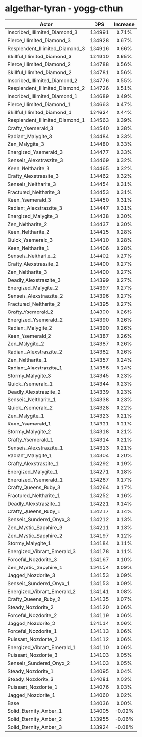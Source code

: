 # algethar-tyran - yogg-cthun
| Actor | DPS | Increase |
|---|:---:|:---:|
|Inscribed_Illimited_Diamond_3|134991|0.71%|
|Fierce_Illimited_Diamond_3|134928|0.67%|
|Resplendent_Illimited_Diamond_3|134916|0.66%|
|Skillful_Illimited_Diamond_3|134910|0.65%|
|Fierce_Illimited_Diamond_2|134788|0.56%|
|Skillful_Illimited_Diamond_2|134781|0.56%|
|Inscribed_Illimited_Diamond_2|134776|0.55%|
|Resplendent_Illimited_Diamond_2|134726|0.51%|
|Inscribed_Illimited_Diamond_1|134689|0.49%|
|Fierce_Illimited_Diamond_1|134663|0.47%|
|Skillful_Illimited_Diamond_1|134624|0.44%|
|Resplendent_Illimited_Diamond_1|134563|0.39%|
|Crafty_Ysemerald_3|134540|0.38%|
|Radiant_Malygite_3|134484|0.33%|
|Zen_Malygite_3|134480|0.33%|
|Energized_Ysemerald_3|134477|0.33%|
|Senseis_Alexstraszite_3|134469|0.32%|
|Keen_Neltharite_3|134465|0.32%|
|Crafty_Alexstraszite_3|134462|0.32%|
|Senseis_Neltharite_3|134454|0.31%|
|Fractured_Neltharite_3|134453|0.31%|
|Keen_Ysemerald_3|134450|0.31%|
|Radiant_Alexstraszite_3|134447|0.31%|
|Energized_Malygite_3|134438|0.30%|
|Zen_Neltharite_2|134437|0.30%|
|Keen_Neltharite_2|134415|0.28%|
|Quick_Ysemerald_3|134410|0.28%|
|Keen_Neltharite_1|134406|0.28%|
|Senseis_Neltharite_2|134402|0.27%|
|Crafty_Alexstraszite_2|134400|0.27%|
|Zen_Neltharite_3|134400|0.27%|
|Deadly_Alexstraszite_3|134399|0.27%|
|Energized_Malygite_2|134397|0.27%|
|Senseis_Alexstraszite_2|134396|0.27%|
|Fractured_Neltharite_2|134395|0.27%|
|Crafty_Ysemerald_2|134390|0.26%|
|Energized_Ysemerald_2|134390|0.26%|
|Radiant_Malygite_2|134390|0.26%|
|Keen_Ysemerald_2|134387|0.26%|
|Zen_Malygite_2|134387|0.26%|
|Radiant_Alexstraszite_2|134382|0.26%|
|Zen_Neltharite_1|134357|0.24%|
|Radiant_Alexstraszite_1|134356|0.24%|
|Stormy_Malygite_3|134345|0.23%|
|Quick_Ysemerald_1|134344|0.23%|
|Deadly_Alexstraszite_2|134339|0.23%|
|Senseis_Neltharite_1|134338|0.23%|
|Quick_Ysemerald_2|134328|0.22%|
|Zen_Malygite_1|134323|0.21%|
|Keen_Ysemerald_1|134321|0.21%|
|Stormy_Malygite_2|134318|0.21%|
|Crafty_Ysemerald_1|134314|0.21%|
|Senseis_Alexstraszite_1|134313|0.21%|
|Radiant_Malygite_1|134304|0.20%|
|Crafty_Alexstraszite_1|134292|0.19%|
|Energized_Malygite_1|134271|0.18%|
|Energized_Ysemerald_1|134267|0.17%|
|Crafty_Queens_Ruby_3|134264|0.17%|
|Fractured_Neltharite_1|134252|0.16%|
|Deadly_Alexstraszite_1|134221|0.14%|
|Crafty_Queens_Ruby_1|134217|0.14%|
|Senseis_Sundered_Onyx_3|134212|0.13%|
|Zen_Mystic_Sapphire_3|134211|0.13%|
|Zen_Mystic_Sapphire_2|134197|0.12%|
|Stormy_Malygite_1|134184|0.11%|
|Energized_Vibrant_Emerald_3|134178|0.11%|
|Forceful_Nozdorite_3|134167|0.10%|
|Zen_Mystic_Sapphire_1|134154|0.09%|
|Jagged_Nozdorite_3|134153|0.09%|
|Senseis_Sundered_Onyx_1|134153|0.09%|
|Energized_Vibrant_Emerald_2|134141|0.08%|
|Crafty_Queens_Ruby_2|134135|0.07%|
|Steady_Nozdorite_2|134120|0.06%|
|Forceful_Nozdorite_2|134119|0.06%|
|Jagged_Nozdorite_2|134114|0.06%|
|Forceful_Nozdorite_1|134113|0.06%|
|Puissant_Nozdorite_2|134112|0.06%|
|Energized_Vibrant_Emerald_1|134110|0.06%|
|Puissant_Nozdorite_3|134103|0.05%|
|Senseis_Sundered_Onyx_2|134103|0.05%|
|Steady_Nozdorite_1|134095|0.04%|
|Steady_Nozdorite_3|134081|0.03%|
|Puissant_Nozdorite_1|134076|0.03%|
|Jagged_Nozdorite_1|134060|0.02%|
|Base|134036|0.00%|
|Solid_Eternity_Amber_1|134005|-0.02%|
|Solid_Eternity_Amber_2|133955|-0.06%|
|Solid_Eternity_Amber_3|133924|-0.08%|
